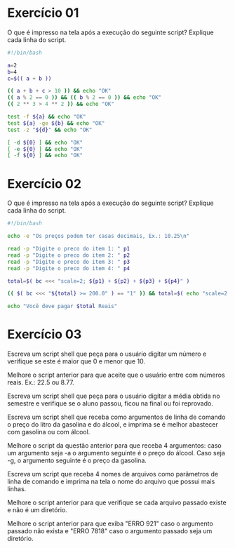 # Exercício 01

O que é impresso na tela após a execução do seguinte script? Explique cada linha do script.

```bash
#!/bin/bash

a=2
b=4
c=$(( a + b ))

(( a + b + c > 10 )) && echo "OK"
(( a % 2 == 0 )) && (( b % 2 == 0 )) && echo "OK"
(( 2 ** 3 > 4 ** 2 )) && echo "OK"

test -f ${a} && echo "OK"
test ${a} -ge ${b} && echo "OK"
test -z "${d}" && echo "OK"

[ -d ${0} ] && echo "OK"
[ -e ${0} ] && echo "OK"
[ -f ${0} ] && echo "OK"
```

# Exercício 02

O que é impresso na tela após a execução do seguinte script? Explique cada linha do script.

```bash
#!/bin/bash

echo -e "Os preços podem ter casas decimais, Ex.: 10.25\n"

read -p "Digite o preco do item 1: " p1
read -p "Digite o preco do item 2: " p2
read -p "Digite o preco do item 3: " p3
read -p "Digite o preco do item 4: " p4

total=$( bc <<< "scale=2; ${p1} + ${p2} + ${p3} + ${p4}" )

(( $( bc <<< "${total} >= 200.0" ) == "1" )) && total=$( echo "scale=2; ${total} * 0.85" | bc)

echo "Você deve pagar $total Reais"

```

# Exercício 03

Escreva um script shell que peça para o usuário digitar um número e verifique se este é maior que 0 e menor que 10.

Melhore o script anterior para que aceite que o usuário entre com números reais. Ex.: 22.5 ou 8.77.

Escreva um script shell que peça para o usuário digitar a média obtida no semestre e verifique se o aluno passou, ficou na final ou foi reprovado.

Escreva um script shell que receba como argumentos de linha de comando o preço do litro da gasolina e do álcool, e imprima se é melhor abastecer com gasolina ou com álcool.

Melhore o script da questão anterior para que receba 4 argumentos: caso um argumento seja -a o argumento seguinte é o preço do álcool. Caso seja -g, o argumento seguinte é o preço da gasolina.

Escreva um script que receba 4 nomes de arquivos como parâmetros de linha de comando e imprima na tela o nome do arquivo que possui mais linhas.

Melhore o script anterior para que verifique se cada arquivo passado existe e não é um diretório.

Melhore o script anterior para que exiba "ERRO 921" caso o argumento passado não exista e "ERRO 7818" caso o argumento passado seja um diretório.
